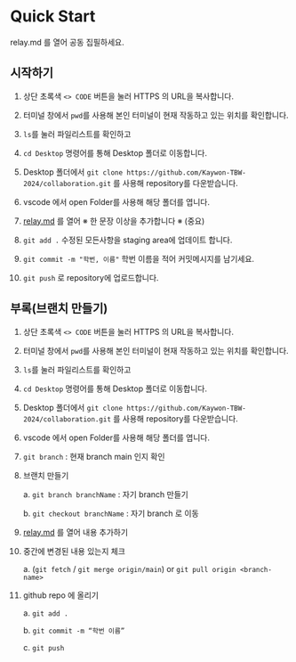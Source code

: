 # Quick Start

relay.md 를 열어 공동 집필하세요.

## 시작하기

1. 상단 초록색 `<> CODE` 버튼을 눌러 HTTPS 의 URL을 복사합니다.

2. 터미널 창에서 `pwd`를 사용해 본인 터미널이 현재 작동하고 있는 위치를 확인합니다.

3. `ls`를 눌러 파일리스트를 확인하고 

4. `cd Desktop` 명령어를 통해 Desktop 폴더로 이동합니다.

5. Desktop 폴더에서 `git clone https://github.com/Kaywon-TBW-2024/collaboration.git` 를 사용해 repository를 다운받습니다.

6. vscode 에서 open Folder를 사용해 해당 폴더를 엽니다. 

7. [relay.md](https://github.com/Kaywon-TBW-2024/collaboration/blob/main/relay.md) 를 열어 ※ 한 문장 이상을 추가합니다 ※ (중요)

8. `git add .` 수정된 모든사항을 staging area에 업데이트 합니다.

9. `git commit -m "학번, 이름"` 학번 이름을 적어 커밋메시지를 남기세요.

10. `git push` 로 repository에 업로드합니다. 

## 부록(브랜치 만들기)

1. 상단 초록색 `<> CODE` 버튼을 눌러 HTTPS 의 URL을 복사합니다.

2. 터미널 창에서 `pwd`를 사용해 본인 터미널이 현재 작동하고 있는 위치를 확인합니다.

3. `ls`를 눌러 파일리스트를 확인하고 

4. `cd Desktop` 명령어를 통해 Desktop 폴더로 이동합니다.

5. Desktop 폴더에서 `git clone https://github.com/Kaywon-TBW-2024/collaboration.git` 를 사용해 repository를 다운받습니다.

6. vscode 에서 open Folder를 사용해 해당 폴더를 엽니다. 

7. `git branch` : 현재 branch main 인지 확인

8. 브랜치 만들기

    a. `git branch branchName` : 자기 branch 만들기

    b. `git checkout branchName` : 자기 branch 로 이동

9. [relay.md](https://github.com/Kaywon-TBW-2024/collaboration/blob/main/relay.md) 를 열어 내용 추가하기 

10. 중간에 변경된 내용 있는지 체크

    a. (`git fetch` / `git merge origin/main`)
    or `git pull origin <branch-name>` 

11. github repo 에 올리기

    a. `git add .`
    
    b. `git commit -m “학번 이름”`

    c. `git push`
